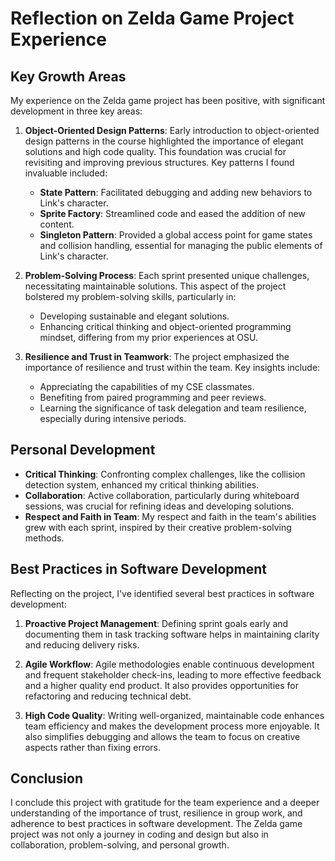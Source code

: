 # Reflection on Zelda Game Project Experience
## Key Growth Areas
My experience on the Zelda game project has been positive, with significant development in three key areas:

1. **Object-Oriented Design Patterns**: Early introduction to object-oriented design patterns in the course highlighted the importance of elegant solutions and high code quality. This foundation was crucial for revisiting and improving previous structures. Key patterns I found invaluable included:
   - **State Pattern**: Facilitated debugging and adding new behaviors to Link's character.
   - **Sprite Factory**: Streamlined code and eased the addition of new content.
   - **Singleton Pattern**: Provided a global access point for game states and collision handling, essential for managing the public elements of Link's character.

2. **Problem-Solving Process**: Each sprint presented unique challenges, necessitating maintainable solutions. This aspect of the project bolstered my problem-solving skills, particularly in:
   - Developing sustainable and elegant solutions.
   - Enhancing critical thinking and object-oriented programming mindset, differing from my prior experiences at OSU.

3. **Resilience and Trust in Teamwork**: The project emphasized the importance of resilience and trust within the team. Key insights include:
   - Appreciating the capabilities of my CSE classmates.
   - Benefiting from paired programming and peer reviews.
   - Learning the significance of task delegation and team resilience, especially during intensive periods.

## Personal Development
- **Critical Thinking**: Confronting complex challenges, like the collision detection system, enhanced my critical thinking abilities.
- **Collaboration**: Active collaboration, particularly during whiteboard sessions, was crucial for refining ideas and developing solutions.
- **Respect and Faith in Team**: My respect and faith in the team's abilities grew with each sprint, inspired by their creative problem-solving methods.

## Best Practices in Software Development
Reflecting on the project, I've identified several best practices in software development:

1. **Proactive Project Management**: Defining sprint goals early and documenting them in task tracking software helps in maintaining clarity and reducing delivery risks.

2. **Agile Workflow**: Agile methodologies enable continuous development and frequent stakeholder check-ins, leading to more effective feedback and a higher quality end product. It also provides opportunities for refactoring and reducing technical debt.

3. **High Code Quality**: Writing well-organized, maintainable code enhances team efficiency and makes the development process more enjoyable. It also simplifies debugging and allows the team to focus on creative aspects rather than fixing errors.

## Conclusion
I conclude this project with gratitude for the team experience and a deeper understanding of the importance of trust, resilience in group work, and adherence to best practices in software development. The Zelda game project was not only a journey in coding and design but also in collaboration, problem-solving, and personal growth.
